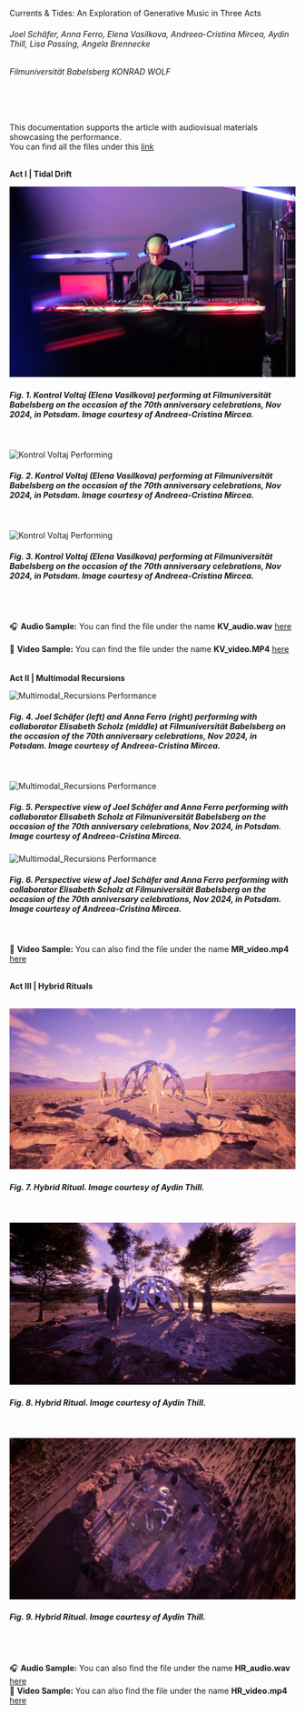Currents & Tides: An Exploration of Generative Music in Three Acts
<br>
###### Joel Schäfer, Anna Ferro, Elena Vasilkova, Andreea-Cristina Mircea, Aydin Thill, Lisa Passing, Angela Brennecke

###### Filmuniversität Babelsberg KONRAD WOLF
<br>
<br>

This documentation supports the article with audiovisual materials showcasing the performance.  
You can find all the files under this [link](https://owncloud.gwdg.de/index.php/s/zxTfLNErNMPzC0j) 
<br>
<br>

**Act I | Tidal Drift**
<br><be>

![Kontrol Voltaj Performing](assets/KV_01.JPG)
 ##### **Fig. 1.** Kontrol Voltaj (Elena Vasilkova) performing at Filmuniversität Babelsberg on the occasion of the 70th anniversary celebrations, Nov 2024, in Potsdam. Image courtesy of Andreea-Cristina Mircea.  
<br>

![Kontrol Voltaj Performing](assets/KV_02.JPG)
 #####  **Fig. 2.** Kontrol Voltaj (Elena Vasilkova) performing at Filmuniversität Babelsberg on the occasion of the 70th anniversary celebrations, Nov 2024, in Potsdam. Image courtesy of Andreea-Cristina Mircea.  
<br>

![Kontrol Voltaj Performing](assets/KV_03.JPG)
 #####  **Fig. 3.** Kontrol Voltaj (Elena Vasilkova) performing at Filmuniversität Babelsberg on the occasion of the 70th anniversary celebrations, Nov 2024, in Potsdam. Image courtesy of Andreea-Cristina Mircea.  
<br><br>

🎧 **Audio Sample:** You can find the file under the name **KV_audio.wav** [here](https://owncloud.gwdg.de/index.php/s/zxTfLNErNMPzC0j) <br><br>
🎥 **Video Sample:** You can find the file under the name **KV_video.MP4** [here](https://owncloud.gwdg.de/index.php/s/zxTfLNErNMPzC0j) <br>
<br><br>
**Act II | Multimodal Recursions**
<br><be>

![Multimodal_Recursions Performance](assets/MR_01.JPG)  
 #####  **Fig. 4.** Joel Schäfer (left) and Anna Ferro (right) performing with collaborator Elisabeth Scholz (middle) at Filmuniversität Babelsberg on the occasion of the 70th anniversary celebrations, Nov 2024, in Potsdam. Image courtesy of Andreea-Cristina Mircea.  
<br>

![Multimodal_Recursions Performance](assets/MR_02.JPG)  
 #####  **Fig. 5.** Perspective view of Joel Schäfer and Anna Ferro performing  with collaborator Elisabeth Scholz at Filmuniversität Babelsberg on the occasion of the 70th anniversary celebrations, Nov 2024, in Potsdam. Image courtesy of Andreea-Cristina Mircea. 
<be>

![Multimodal_Recursions Performance](assets/MR_03.JPG)  
 #####  **Fig. 6.** Perspective view of Joel Schäfer and Anna Ferro performing  with collaborator Elisabeth Scholz at Filmuniversität Babelsberg on the occasion of the 70th anniversary celebrations, Nov 2024, in Potsdam. Image courtesy of Andreea-Cristina Mircea. 
<br><be>

🎥 **Video Sample:** You can also find the file under the name **MR_video.mp4** [here](https://owncloud.gwdg.de/index.php/s/zxTfLNErNMPzC0j)
<br><br>

**Act III | Hybrid Rituals**
<br><br>

![Hybrid Rituals](assets/HR_1.png)  
#####  **Fig. 7.** *Hybrid Ritual.* Image courtesy of Aydin Thill.  
<br>

![Hybrid Rituals](assets/HR_2.png)  
#####  **Fig. 8.** *Hybrid Ritual.* Image courtesy of Aydin Thill.  
<br>

![Hybrid Rituals](assets/HR_3.png)  
#####  **Fig. 9.** *Hybrid Ritual.* Image courtesy of Aydin Thill.  
<br><br>

🎧 **Audio Sample:** You can also find the file under the name **HR_audio.wav** [here](https://owncloud.gwdg.de/index.php/s/zxTfLNErNMPzC0j) <br>
🎥 **Video Sample:** You can also find the file under the name **HR_video.mp4** [here](https://owncloud.gwdg.de/index.php/s/zxTfLNErNMPzC0j) 
